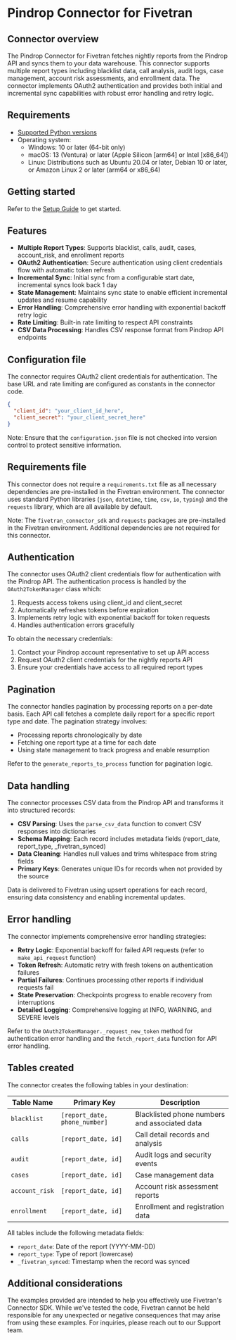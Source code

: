 # Pindrop Connector for Fivetran

## Connector overview

The Pindrop Connector for Fivetran fetches nightly reports from the Pindrop API and syncs them to your data warehouse. This connector supports multiple report types including blacklist data, call analysis, audit logs, case management, account risk assessments, and enrollment data. The connector implements OAuth2 authentication and provides both initial and incremental sync capabilities with robust error handling and retry logic.

## Requirements

* [Supported Python versions](https://github.com/fivetran/fivetran_connector_sdk/blob/main/README.md#requirements)   
* Operating system:
  * Windows: 10 or later (64-bit only)
  * macOS: 13 (Ventura) or later (Apple Silicon [arm64] or Intel [x86_64])
  * Linux: Distributions such as Ubuntu 20.04 or later, Debian 10 or later, or Amazon Linux 2 or later (arm64 or x86_64)

## Getting started

Refer to the [Setup Guide](https://fivetran.com/docs/connectors/connector-sdk/setup-guide) to get started.

## Features

* **Multiple Report Types**: Supports blacklist, calls, audit, cases, account_risk, and enrollment reports
* **OAuth2 Authentication**: Secure authentication using client credentials flow with automatic token refresh
* **Incremental Sync**: Initial sync from a configurable start date, incremental syncs look back 1 day
* **State Management**: Maintains sync state to enable efficient incremental updates and resume capability
* **Error Handling**: Comprehensive error handling with exponential backoff retry logic
* **Rate Limiting**: Built-in rate limiting to respect API constraints
* **CSV Data Processing**: Handles CSV response format from Pindrop API endpoints

## Configuration file

The connector requires OAuth2 client credentials for authentication. The base URL and rate limiting are configured as constants in the connector code.

```json
{
  "client_id": "your_client_id_here",
  "client_secret": "your_client_secret_here"
}
```

Note: Ensure that the `configuration.json` file is not checked into version control to protect sensitive information.

## Requirements file

This connector does not require a `requirements.txt` file as all necessary dependencies are pre-installed in the Fivetran environment. The connector uses standard Python libraries (`json`, `datetime`, `time`, `csv`, `io`, `typing`) and the `requests` library, which are all available by default.

Note: The `fivetran_connector_sdk` and `requests` packages are pre-installed in the Fivetran environment. Additional dependencies are not required for this connector.

## Authentication

The connector uses OAuth2 client credentials flow for authentication with the Pindrop API. The authentication process is handled by the `OAuth2TokenManager` class which:

1. Requests access tokens using client_id and client_secret
2. Automatically refreshes tokens before expiration
3. Implements retry logic with exponential backoff for token requests
4. Handles authentication errors gracefully

To obtain the necessary credentials:
1. Contact your Pindrop account representative to set up API access
2. Request OAuth2 client credentials for the nightly reports API
3. Ensure your credentials have access to all required report types

## Pagination

The connector handles pagination by processing reports on a per-date basis. Each API call fetches a complete daily report for a specific report type and date. The pagination strategy involves:

* Processing reports chronologically by date
* Fetching one report type at a time for each date
* Using state management to track progress and enable resumption

Refer to the `generate_reports_to_process` function for pagination logic.

## Data handling

The connector processes CSV data from the Pindrop API and transforms it into structured records:

* **CSV Parsing**: Uses the `parse_csv_data` function to convert CSV responses into dictionaries
* **Schema Mapping**: Each record includes metadata fields (report_date, report_type, _fivetran_synced)
* **Data Cleaning**: Handles null values and trims whitespace from string fields
* **Primary Keys**: Generates unique IDs for records when not provided by the source

Data is delivered to Fivetran using upsert operations for each record, ensuring data consistency and enabling incremental updates.

## Error handling

The connector implements comprehensive error handling strategies:

* **Retry Logic**: Exponential backoff for failed API requests (refer to `make_api_request` function)
* **Token Refresh**: Automatic retry with fresh tokens on authentication failures
* **Partial Failures**: Continues processing other reports if individual requests fail
* **State Preservation**: Checkpoints progress to enable recovery from interruptions
* **Detailed Logging**: Comprehensive logging at INFO, WARNING, and SEVERE levels

Refer to the `OAuth2TokenManager._request_new_token` method for authentication error handling and the `fetch_report_data` function for API error handling.

## Tables created

The connector creates the following tables in your destination:

| Table Name | Primary Key | Description |
|------------|-------------|-------------|
| `blacklist` | `[report_date, phone_number]` | Blacklisted phone numbers and associated data |
| `calls` | `[report_date, id]` | Call detail records and analysis |
| `audit` | `[report_date, id]` | Audit logs and security events |
| `cases` | `[report_date, id]` | Case management data |
| `account_risk` | `[report_date, id]` | Account risk assessment reports |
| `enrollment` | `[report_date, id]` | Enrollment and registration data |

All tables include the following metadata fields:
* `report_date`: Date of the report (YYYY-MM-DD)
* `report_type`: Type of report (lowercase)
* `_fivetran_synced`: Timestamp when the record was synced

## Additional considerations

The examples provided are intended to help you effectively use Fivetran's Connector SDK. While we've tested the code, Fivetran cannot be held responsible for any unexpected or negative consequences that may arise from using these examples. For inquiries, please reach out to our Support team. 